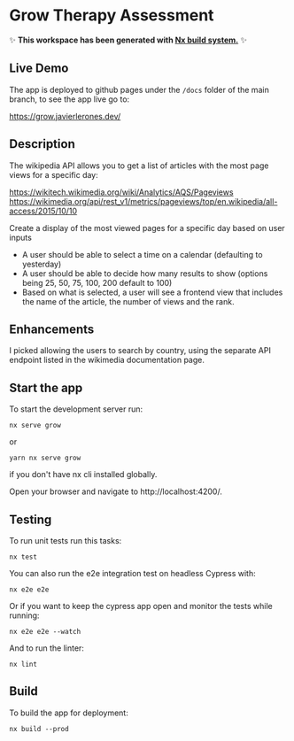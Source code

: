 # Grow Therapy Assessment

✨ **This workspace has been generated with [Nx build system.](https://nx.dev)** ✨

## Live Demo

The app is deployed to github pages under the `/docs` folder of the main branch, to see the app live go to:

https://grow.javierlerones.dev/

## Description

The wikipedia API allows you to get a list of articles with the most page views for a
specific day:

https://wikitech.wikimedia.org/wiki/Analytics/AQS/Pageviews
https://wikimedia.org/api/rest_v1/metrics/pageviews/top/en.wikipedia/all-access/2015/10/10

Create a display of the most viewed pages for a specific day based on user inputs

- A user should be able to select a time on a calendar (defaulting to yesterday)
- A user should be able to decide how many results to show (options being 25, 50,
75, 100, 200 default to 100)
- Based on what is selected, a user will see a frontend view that includes the name
of the article, the number of views and the rank.

## Enhancements

I picked allowing the users to search by country, using the separate API endpoint listed in the wikimedia documentation page.

## Start the app

To start the development server run:

```
nx serve grow
```

or 
```
yarn nx serve grow
```
if you don't have nx cli installed globally.

Open your browser and navigate to http://localhost:4200/.


## Testing

To run unit tests run this tasks:

```
nx test
```

You can also run the e2e integration test on headless Cypress with:

```
nx e2e e2e
```

Or if you want to keep the cypress app open and monitor the tests while running:

```
nx e2e e2e --watch
```

And to run the linter:

```
nx lint
```

## Build

To build the app for deployment: 

```
nx build --prod
```


